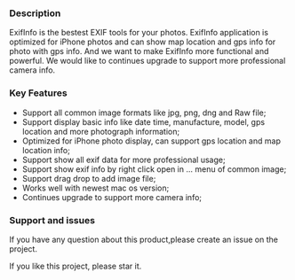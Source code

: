 ### Description
ExifInfo is the bestest EXIF tools for your photos. ExifInfo application is optimized for iPhone photos and can show map location and gps info for photo with gps info. And we want to make ExifInfo more functional and powerful. We would like to continues upgrade to support more professional camera info.

### Key Features
* Support all common image formats like jpg, png, dng and Raw file;
* Support display basic info like date time, manufacture, model, gps location and more photograph information;
* Optimized for iPhone photo display, can support gps location and map location info;
* Support show all exif data for more professional usage; 
* Support show exif info by right click open in ... menu of common image;
* Support drag drop to add image file;
* Works well with newest mac os version;
* Continues upgrade to support more camera info;

### Support and issues

If you have any question about this product,please create an issue on the project.

If you like this project, please star it.
